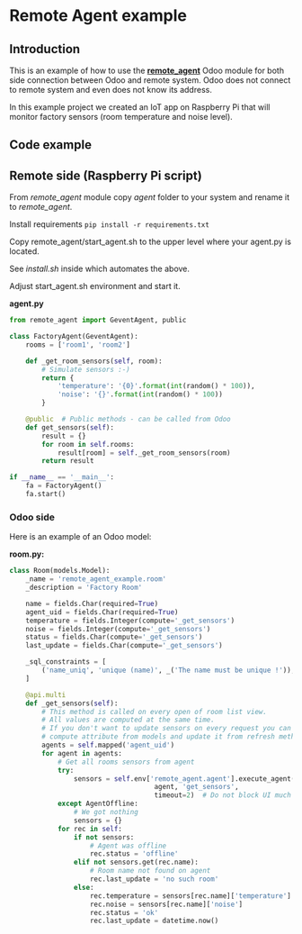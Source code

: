 # Remote Agent example
## Introduction
This is an example of how to use the **[remote_agent](https://github.com/litnimax/remote_agent)** Odoo module for both side connection
between Odoo and remote system. Odoo does not connect to remote system and even does not know its address.

In this example project we created an IoT app on Raspberry Pi that will monitor factory sensors (room temperature and noise level).


## Code example
## Remote side (Raspberry Pi script)
From *remote_agent* module copy *agent* folder to your system and rename it to *remote_agent*.

Install requirements ```pip install -r requirements.txt```

Copy remote_agent/start_agent.sh to the upper level where your agent.py is located.

See *install.sh* inside which automates the above.

Adjust start_agent.sh environment and start it.


**agent.py**
```python
from remote_agent import GeventAgent, public

class FactoryAgent(GeventAgent):
    rooms = ['room1', 'room2']

    def _get_room_sensors(self, room):
        # Simulate sensors :-)
        return {
            'temperature': '{0}'.format(int(random() * 100)),
            'noise': '{}'.format(int(random() * 100))
        }

    @public  # Public methods - can be called from Odoo
    def get_sensors(self):
        result = {}
        for room in self.rooms:
            result[room] = self._get_room_sensors(room)
        return result

if __name__ == '__main__':
    fa = FactoryAgent()
    fa.start()


```

### Odoo side
Here is an example of an Odoo model:

**room.py:**
```python
class Room(models.Model):
    _name = 'remote_agent_example.room'
    _description = 'Factory Room'

    name = fields.Char(required=True)
    agent_uid = fields.Char(required=True)
    temperature = fields.Integer(compute='_get_sensors')
    noise = fields.Integer(compute='_get_sensors')
    status = fields.Char(compute='_get_sensors')
    last_update = fields.Char(compute='_get_sensors')

    _sql_constraints = [
        ('name_uniq', 'unique (name)', _('The name must be unique !')),
    ]

    @api.multi
    def _get_sensors(self):
        # This method is called on every open of room list view.
        # All values are computed at the same time. 
        # If you don't want to update sensors on every request you can remove
        # compute attribute from models and update it from refresh method.
        agents = self.mapped('agent_uid')
        for agent in agents:
            # Get all rooms sensors from agent
            try:
                sensors = self.env['remote_agent.agent'].execute_agent(
                                    agent, 'get_sensors',
                                    timeout=2)  # Do not block UI much if agent is offline
            except AgentOffline:
                # We got nothing
                sensors = {}
            for rec in self:
                if not sensors:
                    # Agent was offline
                    rec.status = 'offline'
                elif not sensors.get(rec.name):
                    # Room name not found on agent
                    rec.last_update = 'no such room'
                else:
                    rec.temperature = sensors[rec.name]['temperature']
                    rec.noise = sensors[rec.name]['noise']
                    rec.status = 'ok'
                    rec.last_update = datetime.now()

```


